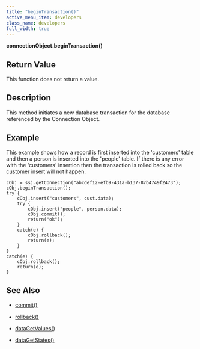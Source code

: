 ```yaml
---
title: "beginTransaction()"
active_menu_item: developers
class_name: developers
full_width: true
---
```



**connectionObject.beginTransaction()**

## Return Value

This function does not return a value.

## Description

This method initiates a new database transaction for the database referenced by the Connection Object.

## Example

This example shows how a record is first inserted into the 'customers' table and then a person is inserted into the 'people' table. If there is any error with the 'customers' insertion then the transaction is rolled back so the customer insert will not happen.

    cObj = ssj.getConnection("abcdef12-efb9-431a-b137-87b4749f2473");
    cObj.beginTransaction();
    try {
        cObj.insert("customers", cust.data);
        try {
            cObj.insert("people", person.data);
            cObj.commit();
            return("ok");
        }
        catch(e) {
            cObj.rollback();
            return(e);
        }
    }
    catch(e) {
        cObj.rollback();
        return(e);
    }
   

## See Also

 - [commit()](/developers/user-guide/scripting-apis/server-side-api/ssj-object/database/commit)

 - [rollback()](/developers/user-guide/scripting-apis/server-side-api/ssj-object/database/rollback)

 - [dataGetValues()](/developers/user-guide/scripting-apis/client-api/widget-data-state-manipulation/datagetvalues)

 - [dataGetStates()](/developers/user-guide/scripting-apis/client-api/widget-data-state-manipulation/datagetstates)

